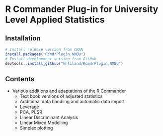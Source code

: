 # R Commander Plug-in for University Level Applied Statistics

## Installation

``` r
# Install release version from CRAN  
install.packages("RcmdrPlugin.NMBU")  
# Install development version from GitHub  
devtools::install_github("khliland/RcmdrPlugin.NMBU")
```

## Contents

- Various additions and adaptations of the R Commander
    - Text book versions of adjusted statistics
    - Additional data handling and automatic data import
    - Leverage
    - PCA, PLSR
    - Linear Discriminant Analysis
    - Linear Mixed Modelling
    - Simplex plotting
